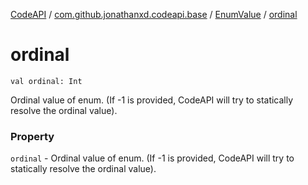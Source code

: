 [CodeAPI](../../index.md) / [com.github.jonathanxd.codeapi.base](../index.md) / [EnumValue](index.md) / [ordinal](.)

# ordinal

`val ordinal: Int`

Ordinal value of enum. (If -1 is provided, CodeAPI will
try to statically resolve the ordinal value).

### Property

`ordinal` - Ordinal value of enum. (If -1 is provided, CodeAPI will
try to statically resolve the ordinal value).